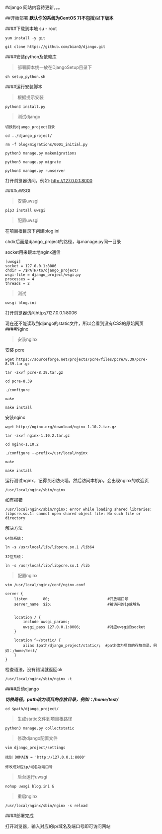 #django
网站内容待更新。。。

##开始部署
**默认你的系统为CentOS 7(不包括)以下版本**

####下载到本地
    su - root
      
    yum install -y git  
      
    git clone https://github.com/bianQ/django.git  
    
####安装python及依赖库
>部署脚本统一放在DjangoSetup目录下  

    sh setup_python.sh
    
####运行安装脚本
>根据提示安装

    python3 install.py
    
>测试django

    切换到django_project目录  
      
    cd ../django_project/  
      
    rm -f blog/migrations/0001_initial.py  
      
    python3 manage.py makemigrations  
      
    python3 manage.py migrate  
      
    python3 manage.py runserver
    
打开浏览器访问，例如: http://127.0.0.1:8000

####uWSGI

>安装uwsgi

    pip3 install uwsgi  
    
>配置uwsgi

在项目根目录下创建blog.ini    

chdir后面是django_project的路径，与manage.py同一目录  

socket用来跟本地nginx通信

    [uwsgi]  
    socket = 127.0.0.1:8006  
    chdir = /$PATH/to/django_project/
    wsgi-file = django_project/wsgi.py
    processes = 4
    threads = 2

>测试

    uwsgi blog.ini
    
打开浏览器访问http://127.0.0.1:8006  

现在还不能读取到django的static文件，所以会看到没有CSS的原始网页
####Nginx

>安装nginx

安装 pcre

    wget https://sourceforge.net/projects/pcre/files/pcre/8.39/pcre-8.39.tar.gz 
      
    tar -zxvf pcre-8.39.tar.gz  
      
    cd pcre-8.39  
      
    ./configure  
      
    make  
      
    make install
      
安装nginx
      
    wget http://nginx.org/download/nginx-1.10.2.tar.gz  
      
    tar -zxvf nginx-1.10.2.tar.gz  
      
    cd nginx-1.10.2  
      
    ./configure --prefix=/usr/local/nginx  
      
    make  
      
    make install
      
运行测试nginx，记得关闭防火墙，然后访问本机ip，会出现nginx的欢迎页

    /usr/local/nginx/sbin/nginx
    
如有报错

    /usr/local/nginx/sbin/nginx: error while loading shared libraries: libpcre.so.1: cannot open shared object file: No such file or directory

解决方法
    
    64位系统：
      
    ln -s /usr/local/lib/libpcre.so.1 /lib64
      
    32位系统：
      
    ln -s /usr/local/lib/libpcre.so.1 /lib
    
>配置nginx

    vim /usr/local/nginx/conf/nginx.conf
      
    server {
        listen       80;                          #开放端口号
        server_name  $ip;                         #被访问的ip或域名
   
        
        location / {
            include uwsgi_params;
            uwsgi_pass 127.0.0.1:8006;            #对应uwsgi的socket
        }

        location ^~/static/ {
            alias $path/django_project/static/;  #path改为项目的存放目录，例如：/home/test/
        }
    }
    
检查语法，没有错误就返回ok

    /usr/local/nginx/sbin/nginx -t
    

####启动django

***切换路径，path改为项目的存放目录，例如：/home/test/***

    cd $path/django_project/
>生成static文件到项目根路径

    python3 manage.py collectstatic

>修改django配置文件

    vim django_project/settings
      
    找到 DOMAIN = 'http://127.0.0.1:8000'
      
    修改成对应ip/域名及端口号
    
>后台运行uwsgi

    nohup uwsgi blog.ini &

>重启nginx

    /usr/local/nginx/sbin/nginx -s reload
    
####部署完成

打开浏览器，输入对应的ip/域名及端口号即可访问网站